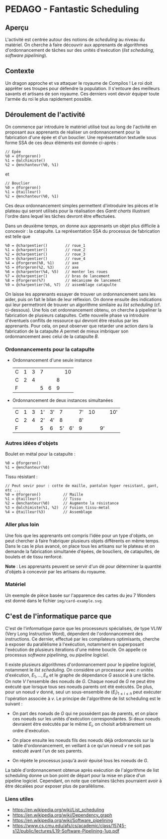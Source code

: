 # PEDAGO - Fantastic Scheduling

## Aperçu

L'activité est centrée autour des notions de *scheduling* au niveau du
matériel.  On cherche à faire découvrir aux apprenants de algorithmes
d'ordonnancement de tâches sur des unités d'exécution (*list
scheduling*, *software pipelining*).

## Contexte

Un dragon approche et va attaquer le royaume de Compilos ! Le roi doit
apprêter ses troupes pour défendre la population. Il s'entoure des
meilleurs savants et artisans de son royaume. Ces derniers vont devoir
équiper toute l'armée du roi le plus rapidement possible.

## Déroulement de l'activité

On commence par introduire le matériel utilisé tout au long de l'activité en
proposant aux apprenants de réaliser un ordonnancement pour la fabrication d'une
épée et d'un bouclier. Une représentation textuelle sous forme SSA de ces deux
éléments est donnée ci-après :
```mlir
// Epée
%0 = @forgeron()
%1 = @alchimiste()
%2 = @enchanteur(%0, %1)
```
et
```mlir
// Bouclier
%0 = @forgeron()
%1 = @tailleur()
%2 = @enchanteur(%0, %1)
```
Ces deux ordonnancement simples permettent d'introduire les pièces et le plateau
qui seront utilisés pour la réalisation des *Gantt charts* illustrant l'ordre
dans lequel les tâches devront être effectuées.

Dans un deuxième temps, on donne aux apprenants un objet plus difficile à
concevoir : la catapulte. La représentation SSA du processus de fabrication est
telle que
```mlir
%0 = @charpentier()        // roue_1
%1 = @charpentier()        // roue_2
%2 = @charpentier()        // roue_3
%3 = @charpentier()        // roue_4
%4 = @forgeron(%0, %1)     // axe
%5 = @forgeron(%2, %3)     // axe
%6 = @charpenter(%4, %5)   // monter les roues
%7 = @charpentier()        // bras de lancement
%8 = @forgeron(%7)         // mécanisme de lancement
%9 = @charpentier(%6, %7)  // assemblage catapulte
```
On laisse les apprenants essayer de trouver un ordonnancement sans les aider,
puis on fait le bilan de leur réflexion. On donne ensuite des indications qui
leur permettront de trouver un algorithme similaire au *list scheduling* (cf.
ci-dessous). Une fois cet ordonnancement obtenu, on cherche à pipeliner la
fabrication de plusieurs catapultes. Cette nouvelle phase va introduire
d'éventuels conflits de ressource qui devront être résolus par les apprenants.
Pour cela, on peut observer que retarder une action dans la fabrication de la
catapulte $A$ permet de mieux imbriquer son ordonnancement avec celui de la
catapulte $B$.

### Ordonnancements pour la catapulte

- Ordonnancement d'une seule instance

  |   |   |   |   |   |   |    |
  |---|---|---|---|---|---|----|
  | C | 1 | 3 | 7 |   |   | 10 |
  | C | 2 | 4 |   |   | 8 |    |
  | F |   |   | 5 | 6 | 9 |    |

- Ordonnancement de deux instances simultanées

  |   |   |   |    |    |    |    |    |    |    |     |
  |---|---|---|----|----|----|----|----|----|----|-----|
  | C | 1 | 3 | 1' | 3' | 7  |    | 7' | 10 |    | 10' |
  | C | 2 | 4 | 2' | 4' | 8  |    | 8' |    |    |     |
  | F |   |   | 5  | 6  | 5' | 6' | 9  |    | 9' |     |

### Autres idées d'objets

Boulet en métal pour la catapulte :
```mlir
%0 = @forgeron()
%1 = @enchanteur(%0)
```
Tissu résistant :
```mlir
// Peut sevir pour : cotte de maille, pantalon hyper resistant, gant, etc ...
%0 = @forgeron()          // Maille
%1 = @tailleur()          // Tissu
%2 = @enchanteur(%0)      // Augmente la résistance
%3 = @alchimiste(%1, %2)  // Fusion tissu-metal
%4 = @tailleur(%3)        // Assemblage
```

### Aller plus loin

Une fois que les apprenants ont compris l'idée pour un type d'objets, on peut
chercher à faire frabriquer plusieurs objets différents en même temps. Dans le
cas le plus avancé, on place tous les artisans sur le plateau et on demande la
fabrication simultanée d'épées, de boucliers, de catapultes, de boulets et de
tissu renforcé.

**Note** : Les apprenants peuvent se servir d'un dé pour déterminer la quantité
d'objets à concevoir par les artisans du royaume.

### Matériel

Un exemple de pièce basée sur l'apparence des cartes du jeu 7 Wonders est donné
dans le fichier `img/card-example.svg`.

## C'est de l'informatique parce que

C'est de l'informatique parce que les processeurs spécialisés, de type
VLIW (Very Long Instruction Word), dépendent de l'ordonnancement des
instructions. Ce dernier, effectué par les compilateurs optimisants,
cherche à exposer du parallèlisme à l'exécution, notamment en
superposant l'exécution de plusieurs itérations d'une même boucle. On
appelle ce processus *software pipelining*, ou *pipeline logiciel*.

Il existe plusieurs algorithmes d'ordonnancement pour le pipeline
logiciel, notamment le *list scheduling*. On considère un processeur
avec $n$ unités d'exécution, $E_1,\ldots,E_n$ et le graphe de
dépendance $G$ associé à une tâche. On note $V$ l'ensemble des noeuds
de $G$. Chaque noeud de $G$ ne peut être exécuté que lorsque tous ses
noeuds parents ont été exécutés. De plus, pour un noeud $v$ donné,
seul un sous-ensemble de $(E_i)_{1\leqslant i\leqslant n}$ peut
exécuter l'opération associée à $v$. Le principe de l'algorithme de
list scheduling est le suivant :

- On part des noeuds de $G$ qui ne possèdent pas de parents, et on
place ces noeuds sur les unités d'exécution correspondantes. Si deux
noeuds devraient être exécutés par le même $E_i$, on choisit
arbitrairement un ordre d'exécution.

- On place ensuite les noeuds fils des noeuds déjà ordonnancés sur la
table d'ordonnancement, en veillant à ce qu'un noeud $v$ ne soit pas
exécuté avant l'un de ses parents.

- On répète le processus jusqu'à avoir épuisé tous les noeuds de $G$.

La table d'ordonnancement obtenue après exécution de l'algorithme de
list scheduling donne un bon point de départ pour la mise en place
d'un pipeline logiciel. Cependant, on note que certaines tâches
pourraient avoir à être décalées pour exposer plus de parallèlisme.

### Liens utiles

- https://en.wikipedia.org/wiki/List_scheduling
- https://en.wikipedia.org/wiki/Dependency_graph
- https://en.wikipedia.org/wiki/Software_pipelining
- https://www.cs.cmu.edu/afs/cs/academic/class/15745-s12/public/lectures/L19-Software-Pipelining-1up.pdf

